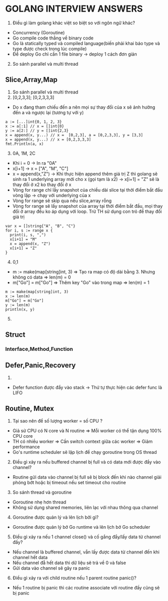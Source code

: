 # GOLANG INTERVIEW ANSWERS

1. <a name="common_1">Điều gì làm golang khác việt so biệt so với ngôn ngữ khác?</a> 
  - Concurrency (Goroutine)
  - Go compile code thẳng về binary code
  - Go là statically typed và compiled language(biến phải khai báo type và type được check trong lúc compile)
  - Để deploy Go chỉ cần 1 file binary -> deploy 1 cách đơn giản
2. <a name="common_2">So sánh parallel và multi thread</a>

## Slice,Array,Map
1. <a name="slice_1">So sánh parallel và multi thread</a>
2. <a name="slice_2">[0,2,3,3]; [0,2,3,3,3]</a>
- Do x đang tham chiếu đến a  nên mọi sự thay đổi của x sẽ ảnh hưởng đến a và ngược lại (tương tự với y)
```
a := [...]int{0, 1, 2, 3}
x := a[:1] // x = []int{0}
y := a[2:] // y = []int{2,3}
x = append(x, y...) // x =  [0,2,3], a = [0,2,3,3], y = [3,3]
x = append(x, y...) // x = [0,2,3,3,3]
fmt.Println(a, x)
```
3. <a name="slice_3">0A, 1M, 2C</a>
- Khi i = 0 -> In ra "0A"
- x[i+1] -> x = ["A", "M", "C"]
- x = append(x,"Z") -> Khi thực hiện append thêm giá trị Z thì golang sẽ sinh ra 1 underlying array mới cho x (gọi tạm là x2) ->  x[i+1] = "Z" sẽ là thay đổi ở x2 ko thay đổi ở x
- Vòng for range chỉ lấy snapshot của chiều dài slice tại thời điểm bắt đầu vòng lặp -> chạy với underlying của x
- Vòng for range sẽ skip qua nếu slice,array rỗng
- Vòng for range sẽ lấy snapshot của array tại thời điểm bắt đầu, mọi thay đổi ở array đều ko áp dụng với loop. Trừ TH sử dụng con trỏ để thay đổi giá trị
```
var x = []string{"A", "B", "C"}
for i, s := range x {
  print(i, s, ",")
  x[i+1] = "M"
  x = append(x, "Z")
  x[i+1] = "Z"
}
```
4. <a name="slice_3">0,1</a>
- m := make(map[string]int, 3) => Tạo ra map có độ dài bằng 3. Nhưng không có data => len(m) = 0
- m["Go"] = m["Go"] => Thêm key "Go" vào trong map => len(m) = 1
```
m := make(map[string]int, 3)
x := len(m)
m["Go"] = m["Go"]
y := len(m)
println(x, y)
```

5.

## Struct
### Interface,Method,Function
## Defer,Panic,Recovery
1. <a name="defer_panice_recovery_1"></a>
  - Defer function được đẩy vào stack -> Thứ tự thực hiện các defer func là LIFO
## Routine, Mutex
1. <a name="routine_mutex_1">Tại sao nên để số lượng worker = số CPU ?</a>
  - Giả sử CPU có N core và N routine => Mỗi worker có thể tận dụng 100% CPU core
  - TH có nhiều worker => Cần switch context giữa các worker => Giảm performance
  - Go's runtime scheduler sẽ lập lịch để chạy goroutine trong OS thread
2. <a name="routine_mutex_2">Điều gì xảy ra nếu buffered channel bị full và có data mới được đẩy vào channel?</a>
  - Routine gửi data vào channel bị full sẽ bị block đến khi nào channel giải phóng bớt hoặc bị timeout nếu set timeout cho routine
3. <a name="routine_mutex_3">So sánh thread và goroutine</a>
  - Goroutine nhẹ hơn thread
  - Không sử dụng shared memories, liên lạc với nhau thông qua channel
4. <a name="routine_mutex_4">Goroutine được quản lý và lên lịch bởi gì?</a>
  - Goroutine được quản lý bở Go runtime và lên lịch bở Go scheduler
5. <a name="routine_mutex_5">Điều gì xảy ra nếu 1 channel close() và cố gắng đẩy/lấy data từ channel đấy?</a>
- Nếu channel là buffered channel, vẫn lấy được data từ channel đến khi channel hết data
- Nếu channel đẫ hết data thì dữ liệu sẽ trả về 0 và false
- Gửi data vào channel sẽ gây ra panic
6. <a name="routine_mutex_6">Điều gì xảy ra với child routine nếu 1 parent routine panic()?</a> 
- Nếu 1 routine bị panic thì các routine associate với routine đấy cũng sẽ bị panic
